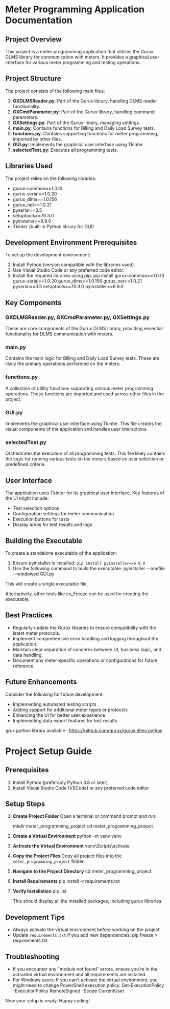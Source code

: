 # Meter Programming Application Documentation

## Project Overview
This project is a meter programming application that utilizes the Gurux DLMS library for communication with meters. It provides a graphical user interface for various meter programming and testing operations.

## Project Structure

The project consists of the following main files:

1. **GXDLMSReader.py**: Part of the Gurux library, handling DLMS reader functionality.
2. **GXCmdParameter.py**: Part of the Gurux library, handling command parameters.
3. **GXSettings.py**: Part of the Gurux library, managing settings.
4. **main.py**: Contains functions for Billing and Daily Load Survey tests.
5. **functions.py**: Contains supporting functions for meter programming, imported by other files.
6. **GUI.py**: Implements the graphical user interface using Tkinter.
7. **selectedTest.py**: Executes all programming tests.

## Libraries Used

The project relies on the following libraries:

- gurux-common==1.0.13
- gurux-serial==1.0.20
- gurux_dlms==1.0.156
- gurux_net==1.0.21
- pyserial==3.5
- setuptools==70.3.0
- pyinstaller==6.9.0
- Tkinter (built-in Python library for GUI)

## Development Environment Prerequisites

To set up the development environment:

1. Install Python (version compatible with the libraries used).
2. Use Visual Studio Code or any preferred code editor.
3. Install the required libraries using pip:
 pip install gurux-common==1.0.13 gurux-serial==1.0.20 gurux_dlms==1.0.156 gurux_net==1.0.21 pyserial==3.5 setuptools==70.3.0 pyinstaller==6.9.0
 
## Key Components

### GXDLMSReader.py, GXCmdParameter.py, GXSettings.py
These are core components of the Gurux DLMS library, providing essential functionality for DLMS communication with meters.

### main.py
Contains the main logic for Billing and Daily Load Survey tests. These are likely the primary operations performed on the meters.

### functions.py
A collection of utility functions supporting various meter programming operations. These functions are imported and used across other files in the project.

### GUI.py
Implements the graphical user interface using Tkinter. This file creates the visual components of the application and handles user interactions.

### selectedTest.py
Orchestrates the execution of all programming tests. This file likely contains the logic for running various tests on the meters based on user selection or predefined criteria.

## User Interface

The application uses Tkinter for its graphical user interface. Key features of the UI might include:
- Test selection options
- Configuration settings for meter communication
- Execution buttons for tests
- Display areas for test results and logs

## Building the Executable

To create a standalone executable of the application:

1. Ensure pyinstaller is installed: `pip install pyinstaller==6.9.0`
2. Use the following command to build the executable:
    pyinstaller --onefile --windowed GUI.py
    
This will create a single executable file.

Alternatively, other tools like cx_Freeze can be used for creating the executable.

## Best Practices

- Regularly update the Gurux libraries to ensure compatibility with the latest meter protocols.
- Implement comprehensive error handling and logging throughout the application.
- Maintain clear separation of concerns between UI, business logic, and data handling.
- Document any meter-specific operations or configurations for future reference.

## Future Enhancements

Consider the following for future development:
- Implementing automated testing scripts
- Adding support for additional meter types or protocols
- Enhancing the UI for better user experience
- Implementing data export features for test results

grux python library available : https://github.com/gurux/gurux.dlms.python



# Project Setup Guide

## Prerequisites

1. Install Python (preferably Python 3.8 or later)
2. Install Visual Studio Code (VSCode) or any preferred code editor

## Setup Steps

1. **Create Project Folder**
   Open a terminal or command prompt and run:

    mkdir meter_programming_project
    cd meter_programming_project

2. **Create a Virtual Environment**
    python -m venv venv

3. **Activate the Virtual Environment**
    venv\Scripts\activate


4. **Copy the Project Files**
    Copy all project files into the `meter_programming_project` folder.

5. **Navigate to the Project Directory**
    cd meter_programming_project

6. **Install Requirements**
    pip install -r requirements.txt

7. **Verify Installation**
    pip list

    This should display all the installed packages, including gurux libraries.

## Development Tips

- Always activate the virtual environment before working on the project
- Update `requirements.txt` if you add new dependencies:
    pip freeze > requirements.txt

## Troubleshooting

- If you encounter any "module not found" errors, ensure you're in the activated virtual environment and all requirements are installed.
- For Windows users: If you can't activate the virtual environment, you might need to change PowerShell execution policy:
    Set-ExecutionPolicy -ExecutionPolicy RemoteSigned -Scope CurrentUser


Now your setup is ready. Happy coding!